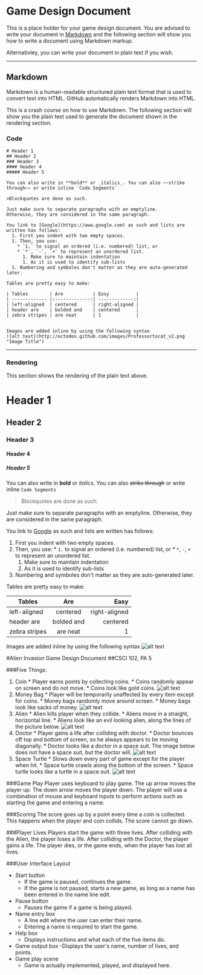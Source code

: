 # Game Design Document
This is a place holder for your game design document. You are advised to write your document in [Markdown](http://daringfireball.net/projects/markdown/) and the following section will show you how to write a document using Markdown markup.

Alternativley, you can write your document in plain text if you wish.

----

## Markdown
Markdown is a human-readable structured plain text format that is used to convert text into HTML. GitHub automatically renders Markdown into HTML.

This is a crash course on how to use Markdown. The following section will show you the plain text used to generate the document shown in the rendering section.

### Code

```
# Header 1
## Header 2
### Header 3
#### Header 4
##### Header 5

You can also write in **bold** or _italics_. You can also ~~strike through~~ or write inline `Code Segments`

>Blockquotes are done as such.

Just make sure to separate paragraphs with an emptyline. 
Otherwise, they are considered in the same paragraph.

You link to [Google](https://www.google.com) as such and lists are written has follows:
  1. First you indent with two empty spaces.
  1. Then, you use:
    * `1.` to signal an ordered (i.e. numbered) list, or
    * `*`, `-`, `+` to represent an unordered list.
      1. Make sure to maintain indentation
      1. As it is used to identify sub-lists
  1. Numbering and symboles don't matter as they are auto-generated later.

Tables are pretty easy to make:

| Tables        | Are           | Easy          |
| ------------- |:-------------:| -------------:|
| left-aligned  | centered      | right-aligned |
| header are    | bolded and    | centered      |
| zebra stripes | are neat      | 1             |


Images are added inline by using the following syntax
![alt text](http://octodex.github.com/images/Professortocat_v2.png "Image Title")
```

----

### Rendering
This section shows the rendering of the plain text above.

# Header 1
## Header 2
### Header 3
#### Header 4
##### Header 5

You can also write in **bold** or _italics_. You can also ~~strike through~~ or write inline `Code Segments`

>Blockquotes are done as such.

Just make sure to separate paragraphs with an emptyline. 
Otherwise, they are considered in the same paragraph.

You link to [Google](https://www.google.com) as such and lists are written has follows:
  1. First you indent with two empty spaces.
  1. Then, you use:
    * `1.` to signal an ordered (i.e. numbered) list, or
    * `*`, `-`, `+` to represent an unordered list.
      1. Make sure to maintain indentation
      1. As it is used to identify sub-lists
  1. Numbering and symboles don't matter as they are auto-generated later.

Tables are pretty easy to make:

| Tables        | Are           | Easy          |
| ------------- |:-------------:| -------------:|
| left-aligned  | centered      | right-aligned |
| header are    | bolded and    | centered      |
| zebra stripes | are neat      | 1             |


Images are added inline by using the following syntax
![alt text](http://octodex.github.com/images/Professortocat_v2.png "Image Title")






#Alien Invasion Game Design Document
##CSCI 102, PA 5

###Five Things:
  1. Coin
    * Player earns points by collecting coins.
    * Coins randomly appear on screen and do not move.
    * Coins look like gold coins.
![alt text](http://thoseguys.tv/wp-content/uploads/2012/08/yellow-coin.png "Coin")
  2. Money Bag
    * Player will be temporarily unaffected by every item except for coins.
    * Money bags randomly move around screen.
    * Money bags look like sacks of money.
![alt text](http://www.clker.com/cliparts/h/D/A/4/R/d/money-bag-hi.png "Money Bag")
  3. Alien
    * Alien kills player when they collide.
    * Aliens move in a straight, horizontal line.
    * Aliens look like an evil looking alien, along the lines of the picture below.
![alt text](http://image.shutterstock.com/display_pic_with_logo/265489/107962304/stock-vector-evil-retro-cartoon-brain-alien-vector-illustration-with-simple-gradients-all-in-a-single-layer-107962304.jpg "Alien")
  4. Doctor
    * Player gains a life after colliding with doctor.
    * Doctor bounces off top and bottom of screen, so he always appears to be moving diagonally.
    * Doctor looks like a doctor in a space suit. The image below does not have a space suit, but the doctor will.
![alt text](http://2.bp.blogspot.com/_AcBUSVxs82w/SOTfVnqhCxI/AAAAAAAAKMs/4eQrFKEjGqw/s400/doctor.jpg "Doctor")
  5. Space Turtle
    * Slows down every part of game except for the player when hit.
    * Space turtle crawls along the bottom of the screen.
    * Space turtle looks like a turtle in a space suit.
![alt text](http://www.albinokraken.com/wp-content/uploads/2011/03/turtle_in_space.gif "Space Turtle")

###Game Play
Player uses keyboard to play game. The up arrow moves the player up. The down arrow moves the player down. The player will use a combination of mouse and keyboard inputs to perform actions such as starting the game and entering a name.

###Scoring
The score goes up by a point every time a coin is collected. This happens when the player and coin collids. The score cannot go down.

###Player Lives
Players start the game with three lives. After colliding with the Alien, the player loses a life. After colliding with the Doctor, the player gains a life. The player dies, or the game ends, when the player has lost all lives.

###User Interface Layout
  * Start button
    - If the game is paused, continues the game.
    - If the game is not paused, starts a new game, as long as a name has been entered in the name line edit.
  * Pause button
    - Pauses the game if a game is being played.
  * Name entry box
    - A line edit where the user can enter their name.
    - Entering a name is required to start the game.
  * Help box
    - Displays instructions and what each of the five items do.
  * Game output box
    -Displays the user's name, number of lives, and points.
  * Game play scene
    - Game is actually implemented, played, and displayed here.
    
    
    

